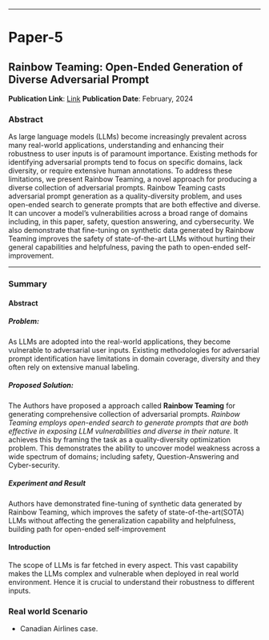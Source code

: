 
---
# Paper-5
## Rainbow Teaming: Open-Ended Generation of Diverse Adversarial Prompt
**Publication Link**: [Link](https://arxiv.org/pdf/2402.16822.pdf)
**Publication Date**: February, 2024

### Abstract
As large language models (LLMs) become increasingly prevalent across many real-world applications, understanding and enhancing their robustness to user inputs is of paramount importance. Existing methods for identifying adversarial prompts tend to focus on specific domains, lack diversity, or require extensive human annotations. To address these limitations, we present Rainbow Teaming, a novel approach for producing a diverse collection of adversarial prompts. Rainbow Teaming casts adversarial prompt generation as a quality-diversity problem, and uses open-ended search to generate prompts that are both effective and diverse. It can uncover a model’s vulnerabilities across a broad range of domains including, in this paper, safety, question answering, and cybersecurity. We also demonstrate that fine-tuning on synthetic data generated by Rainbow Teaming improves the safety of state-of-the-art LLMs without hurting their general capabilities and helpfulness, paving the path to open-ended self-improvement.

---
### Summary
#### Abstract
##### Problem:
As LLMs are adopted into the real-world applications, they become vulnerable to adversarial user inputs. Existing methodologies for adversarial prompt identification have limitations in domain coverage, diversity and they often rely on extensive manual labeling.
##### Proposed Solution:
The Authors have proposed a approach called **Rainbow Teaming** for generating comprehensive collection of adversarial prompts. *Rainbow Teaming employs open-ended search to generate prompts that are both effective in exposing LLM vulnerabilities and diverse in their nature*. It achieves this by framing the task as a quality-diversity optimization problem. This demonstrates the ability to uncover model weakness across a wide spectrum of domains; including safety, Question-Answering and Cyber-security.

##### Experiment and Result
Authors have demonstrated fine-tuning of synthetic data generated by Rainbow Teaming, which improves the safety of state-of-the-art(SOTA) LLMs without affecting the generalization capability and helpfulness, building path for open-ended self-improvement

#### Introduction
The scope of LLMs is far fetched in every aspect. This vast capability makes the LLMs complex and vulnerable when deployed in real world environment. Hence it is crucial to understand their robustness to different inputs.




### Real world Scenario

- Canadian Airlines case.